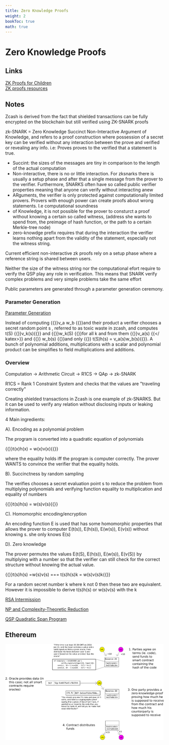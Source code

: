 ```yaml
---
title: Zero Knowledge Proofs
weight: 2
bookToc: true
math: true
---
```


# Zero Knowledge Proofs

## Links
[ZK Proofs for Children](http://pages.cs.wisc.edu/~mkowalcz/628.pdf)  
[ZK proofs resources](https://ethresear.ch/t/zero-knowledge-proofs-starter-pack/4519)

## Notes
Zcash is derived from the fact that shielded transactions can be fully encrypted on the blockchain but still verified using ZK-SNARK proofs

zk-SNARK = Zero Knowledge Succinct Non-Interactive Argument of Knowledge, and refers to a proof construction where possession of a secret key can be verified without any interaction between the prove and verified or revealing any info. i.e: Proves proves to the verified that a statement is true.

- Succint: the sizes of the messages are tiny in comparison to the length of the actual computation
- Non-interactive, there is no or little interaction. For zksnarks there is usually a setup phase and after that a single message from the prover to the verifier. Furthermore, SNARKS often have so called public verifier properties meaning that anyone can verify without interacting anew
- ARguments, the verifier is only protected against computationally limited provers. Provers with enough power can create proofs about wrong statements. I.e computational soundness
- of Knowledge, it is not possible for the prover to consturct a proof without knowing a certain so called witness, (address she wants to spend from, the preimage of hash function, or the path to a certain Merkle-tree node)
- zero-knowdge prefix requires that during the interaction the verifier learns nothing apart from the validity of the statement, especially not the witness string.

Current efficient non-interactive zk proofs rely on a setup phase where a reference string is shared between users.

Neither the size of the witness string nor the computational efort require to verify the QSP play any role in verification. This means that SNARK verify complex problems and very simple problems take the same effort

Public parameters are generated through a parameter generation ceremony.

### Parameter Generation

[Parameter Generation](parameter_generation/)

Instead of computing {{<katex>}}v_a w_b {{</katex>}}and their product a verifier chooses a secret random point s , referred to as toxic waste in zcash, and computes t(S) {{<katex>}}v_k(s){{</katex>}} and {{<katex>}}w_k(S) {{</katex>}}for all k and from them {{<katex>}}v_a(s) {{</ katex>}} and  {{<katex>}} w_b(s)  {{</katex>}}and only {{<katex>}} t(S)h(s) = v_a(s)w_b(s){{</katex>}}. A bunch of polynomial additions, multiplications with a scalar and polynomial product can be simplifies to field multiplications and additions.

### Overview

Computation → Arithmetic Circuit → R1CS → QAp → zk-SNARK

R1CS = Rank 1 Constraint System and checks that the values are "traveling correctly"

Creating shielded transactions in Zcash is one example of zk-SNARKS. But it can be used to verify any relation without disclosing inputs or leaking information.

4 Main ingredients:

A). Encoding as a polynomial problem

The program is converted into a quadratic equation of polynomials 

{{<katex>}}t(x)h(x) = w(x)v(x){{</katex>}}

where the equality holds iff the program is computer correctly. The prover WANTS to convince the verifier that the equality holds.

B). Succinctness by random sampling

The verifies chooses a secret evaluation point s to reduce the problem from multiplying polynomials and verifying function equality to multiplication and equality of numbers

{{<katex>}}t(s)h(s) = w(s)v(s){{</katex>}}

C). Homomorphic encoding/encryption 

An encoding function E is used that has some homomorphic properties that allows the prover to computer E(t(s)), E(h(s)), E(w(s)), E(v(s)) without knowing s. she only knows E(s)

D). Zero knowledge

The prover permutes the values E(t(S), E(h(s)), E(w(s)), E(v(S)) by multiplying with a number so that the verifier can still check for the correct structure without knowing the actual value.

{{<katex>}}t(s)h(s) =w(s)v(s) === t(s)h(s)k = w(s)v(s)k{{</katex>}}

For a random secret number k where k not 0 then these two are equivalent. However it is impossible to derive t(s)h(s) or w(s)v(s) with the k

[RSA Intermission](http://localhost:1313/docs/zk_proof/rsa_intermission/)

[NP and Complexity-Theoretic Reduction](np/)

[QSP Quadratic Span Program](qsp/)

## Ethereum

![](Untitled.png)
